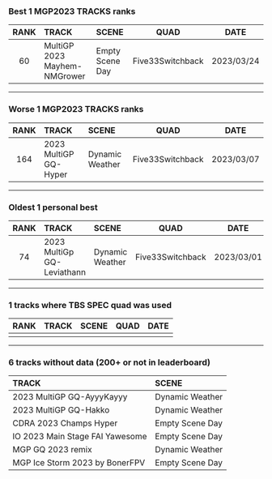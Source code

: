 ### Best 1 MGP2023 TRACKS ranks
|RANK|TRACK|SCENE|QUAD|DATE|
|:---:|:---|:---|:---:|:---:|
|60|MultiGP 2023 Mayhem-NMGrower|Empty Scene Day|Five33Switchback|2023/03/24|
---
### Worse 1 MGP2023 TRACKS ranks
|RANK|TRACK|SCENE|QUAD|DATE|
|:---:|:---|:---|:---:|:---:|
|164|2023 MultiGP GQ-Hyper|Dynamic Weather|Five33Switchback|2023/03/07|
---
### Oldest 1 personal best
|RANK|TRACK|SCENE|QUAD|DATE|
|:---:|:---|:---|:---:|:---:|
|74|2023 MultiGp GQ-Leviathann|Dynamic Weather|Five33Switchback|2023/03/01|
---
### 1 tracks where TBS SPEC quad was used
|RANK|TRACK|SCENE|QUAD|DATE|
|:---:|:---|:---|:---:|:---:|
||||||
---
### 6 tracks without data (200+ or not in leaderboard)
|TRACK|SCENE|
|:---|:---|
|2023 MultiGP GQ-AyyyKayyy|Dynamic Weather|
|2023 MultiGP GQ-Hakko|Dynamic Weather|
|CDRA 2023  Champs Hyper|Empty Scene Day|
|IO 2023 Main Stage FAI Yawesome|Empty Scene Day|
|MGP GQ 2023 remix|Dynamic Weather|
|MGP Ice Storm 2023 by BonerFPV|Empty Scene Day|
